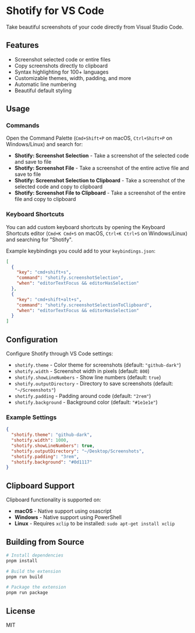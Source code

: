 # Shotify for VS Code

Take beautiful screenshots of your code directly from Visual Studio Code.

## Features

- Screenshot selected code or entire files
- Copy screenshots directly to clipboard
- Syntax highlighting for 100+ languages
- Customizable themes, width, padding, and more
- Automatic line numbering
- Beautiful default styling

## Usage

### Commands

Open the Command Palette (`Cmd+Shift+P` on macOS, `Ctrl+Shift+P` on Windows/Linux) and search for:

- **Shotify: Screenshot Selection** - Take a screenshot of the selected code and save to file
- **Shotify: Screenshot File** - Take a screenshot of the entire active file and save to file
- **Shotify: Screenshot Selection to Clipboard** - Take a screenshot of the selected code and copy to clipboard
- **Shotify: Screenshot File to Clipboard** - Take a screenshot of the entire file and copy to clipboard

### Keyboard Shortcuts

You can add custom keyboard shortcuts by opening the Keyboard Shortcuts editor (`Cmd+K Cmd+S` on macOS, `Ctrl+K Ctrl+S` on Windows/Linux) and searching for "Shotify".

Example keybindings you could add to your `keybindings.json`:

```json
[
  {
    "key": "cmd+shift+s",
    "command": "shotify.screenshotSelection",
    "when": "editorTextFocus && editorHasSelection"
  },
  {
    "key": "cmd+shift+alt+s",
    "command": "shotify.screenshotSelectionToClipboard",
    "when": "editorTextFocus && editorHasSelection"
  }
]
```

## Configuration

Configure Shotify through VS Code settings:

- `shotify.theme` - Color theme for screenshots (default: `"github-dark"`)
- `shotify.width` - Screenshot width in pixels (default: `800`)
- `shotify.showLineNumbers` - Show line numbers (default: `true`)
- `shotify.outputDirectory` - Directory to save screenshots (default: `"~/Screenshots"`)
- `shotify.padding` - Padding around code (default: `"2rem"`)
- `shotify.background` - Background color (default: `"#1e1e1e"`)

### Example Settings

```json
{
  "shotify.theme": "github-dark",
  "shotify.width": 1000,
  "shotify.showLineNumbers": true,
  "shotify.outputDirectory": "~/Desktop/Screenshots",
  "shotify.padding": "3rem",
  "shotify.background": "#0d1117"
}
```

## Clipboard Support

Clipboard functionality is supported on:
- **macOS** - Native support using osascript
- **Windows** - Native support using PowerShell
- **Linux** - Requires `xclip` to be installed: `sudo apt-get install xclip`

## Building from Source

```bash
# Install dependencies
pnpm install

# Build the extension
pnpm run build

# Package the extension
pnpm run package
```

## License

MIT
